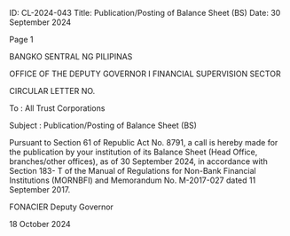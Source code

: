 ID: CL-2024-043
Title: Publication/Posting of Balance Sheet (BS)
Date: 30 September 2024

Page 1

BANGKO SENTRAL NG PILIPINAS

OFFICE OF THE DEPUTY GOVERNOR I FINANCIAL SUPERVISION SECTOR

CIRCULAR LETTER NO.

To : All Trust Corporations

Subject : Publication/Posting of Balance Sheet (BS)

Pursuant to Section 61 of Republic Act No. 8791, a call is hereby made for the publication by your institution of its Balance Sheet (Head Office, branches/other offices), as of 30 September 2024, in accordance with Section 183- T of the Manual of Regulations for Non-Bank Financial Institutions (MORNBFI) and Memorandum No. M-2017-027 dated 11 September 2017.

FONACIER Deputy Governor

18 October 2024